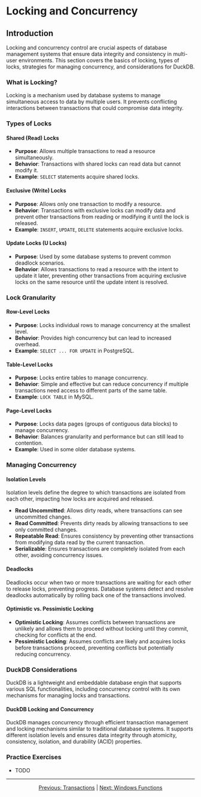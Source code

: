 # Locking and Concurrency

## Introduction
Locking and concurrency control are crucial aspects of database management systems that ensure data integrity and consistency in multi-user environments. This section covers the basics of locking, types of locks, strategies for managing concurrency, and considerations for DuckDB.

### What is Locking?
Locking is a mechanism used by database systems to manage simultaneous access to data by multiple users. It prevents conflicting interactions between transactions that could compromise data integrity.

### Types of Locks

#### Shared (Read) Locks
- **Purpose**: Allows multiple transactions to read a resource simultaneously.
- **Behavior**: Transactions with shared locks can read data but cannot modify it.
- **Example**: `SELECT` statements acquire shared locks.

#### Exclusive (Write) Locks
- **Purpose**: Allows only one transaction to modify a resource.
- **Behavior**: Transactions with exclusive locks can modify data and prevent other transactions from reading or modifying it until the lock is released.
- **Example**: `INSERT`, `UPDATE`, `DELETE` statements acquire exclusive locks.

#### Update Locks (U Locks)
- **Purpose**: Used by some database systems to prevent common deadlock scenarios.
- **Behavior**: Allows transactions to read a resource with the intent to update it later, preventing other transactions from acquiring exclusive locks on the same resource until the update intent is resolved.

### Lock Granularity

#### Row-Level Locks
- **Purpose**: Locks individual rows to manage concurrency at the smallest level.
- **Behavior**: Provides high concurrency but can lead to increased overhead.
- **Example**: `SELECT ... FOR UPDATE` in PostgreSQL.

#### Table-Level Locks
- **Purpose**: Locks entire tables to manage concurrency.
- **Behavior**: Simple and effective but can reduce concurrency if multiple transactions need access to different parts of the same table.
- **Example**: `LOCK TABLE` in MySQL.

#### Page-Level Locks
- **Purpose**: Locks data pages (groups of contiguous data blocks) to manage concurrency.
- **Behavior**: Balances granularity and performance but can still lead to contention.
- **Example**: Used in some older database systems.

### Managing Concurrency

#### Isolation Levels
Isolation levels define the degree to which transactions are isolated from each other, impacting how locks are acquired and released.
- **Read Uncommitted**: Allows dirty reads, where transactions can see uncommitted changes.
- **Read Committed**: Prevents dirty reads by allowing transactions to see only committed changes.
- **Repeatable Read**: Ensures consistency by preventing other transactions from modifying data read by the current transaction.
- **Serializable**: Ensures transactions are completely isolated from each other, avoiding concurrency issues.

#### Deadlocks
Deadlocks occur when two or more transactions are waiting for each other to release locks, preventing progress. Database systems detect and resolve deadlocks automatically by rolling back one of the transactions involved.

#### Optimistic vs. Pessimistic Locking
- **Optimistic Locking**: Assumes conflicts between transactions are unlikely and allows them to proceed without locking until they commit, checking for conflicts at the end.
- **Pessimistic Locking**: Assumes conflicts are likely and acquires locks before transactions proceed, preventing conflicts but potentially reducing concurrency.

### DuckDB Considerations
DuckDB is a lightweight and embeddable database engin that supports various SQL functionalities, including concurrency control with its own mechanisms for managing locks and transactions.

#### DuckDB Locking and Concurrency
DuckDB manages concurrency through efficient transaction management and locking mechanisms similar to traditional database systems. It supports different isolation levels and ensures data integrity through atomicity, consistency, isolation, and durability (ACID) properties.

### Practice Exercises

* TODO

---

<p align="center">
    <a href="https://github.com/Tom-Fynes/sql-101/blob/main/Docs/Grade_8/Transactions.md">Previous: Transactions</a>
    |
    <a href="https://github.com/Tom-Fynes/sql-101/blob/main/Docs/Grade_8/Windows_functions.md">Next: Windows Functions</a>
</p>
